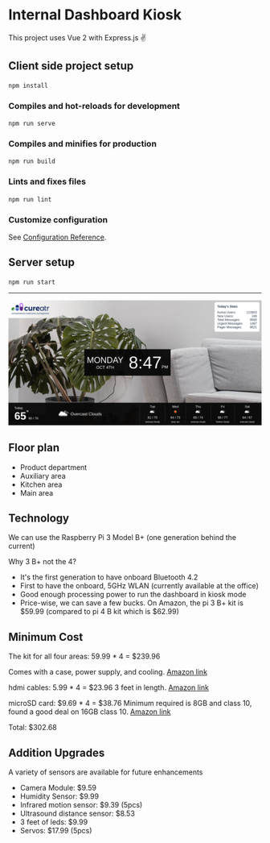 # Internal Dashboard Kiosk

This project uses Vue 2 with Express.js ✌️

## Client side project setup
```
npm install
```

### Compiles and hot-reloads for development
```
npm run serve
```

### Compiles and minifies for production
```
npm run build
```

### Lints and fixes files
```
npm run lint
```

### Customize configuration
See [Configuration Reference](https://cli.vuejs.org/config/).

## Server setup
```
npm run start
```

---

![alt text](https://raw.githubusercontent.com/JamesScript7/goliath-pi/master/src/assets/screenshot1.png)

## Floor plan

- Product department
- Auxiliary area
- Kitchen area
- Main area

## Technology

We can use the Raspberry Pi 3 Model B+ (one generation behind the current)

Why 3 B+ not the 4?
- It's the first generation to have onboard Bluetooth 4.2
- First to have the onboard, 5GHz WLAN (currently available at the office)
- Good enough processing power to run the dashboard in kiosk mode
- Price-wise, we can save a few bucks. On Amazon, the pi 3 B+ kit is $59.99 (compared to pi 4 B kit which is $62.99)

## Minimum Cost
The kit for all four areas: 59.99 * 4 = $239.96

Comes with a case, power supply, and cooling.
[Amazon link](https://www.amazon.com/Vilros-Raspberry-Clear-Power-Supply/dp/B07BDRD3LP/ref=sr_1_13?keywords=raspberry+pi+3+b%2B&qid=1578272387&sr=8-13)

hdmi cables: 5.99 * 4 = $23.96
3 feet in length.
[Amazon link](https://www.amazon.com/AmazonBasics-High-Speed-HDMI-Cable-1-Pack/dp/B014I8SSD0/ref=sr_1_1_sspa?keywords=hdmi+cable&qid=1578273615&sr=8-1-spons&psc=1&spLa=ZW5jcnlwdGVkUXVhbGlmaWVyPUFWNE1aVUc5QzRQUEkmZW5jcnlwdGVkSWQ9QTA5NDA3MDMzVERWNFNZN0RFODA5JmVuY3J5cHRlZEFkSWQ9QTAzNjc2ODAzTkUxV0FUMjMzRjlRJndpZGdldE5hbWU9c3BfYXRmJmFjdGlvbj1jbGlja1JlZGlyZWN0JmRvTm90TG9nQ2xpY2s9dHJ1ZQ==)

microSD card: $9.69 * 4 = $38.76
Minimum required is 8GB and class 10, found a good deal on 16GB class 10.
[Amazon link](https://www.amazon.com/Micro-Center-Class-Memory-Adapter/dp/B07K835MNR/ref=sr_1_14?keywords=8gb+micro+sd+class+10&qid=1578272036&sr=8-14)

Total: $302.68

## Addition Upgrades

A variety of sensors are available for future enhancements

- Camera Module: $9.59
- Humidity Sensor: $9.99
- Infrared motion sensor: $9.39 (5pcs)
- Ultrasound distance sensor: $8.53
- 3 feet of leds: $9.99
- Servos: $17.99 (5pcs)